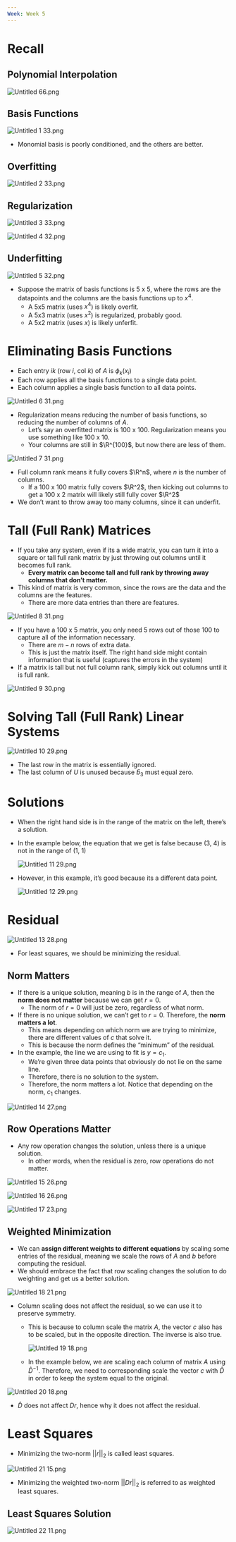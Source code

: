 ```yaml
---
Week: Week 5
---
```

# Recall

## Polynomial Interpolation

![Untitled 66.png](attachments/Untitled%2066.png)

## Basis Functions

![Untitled 1 33.png](attachments/Untitled%201%2033.png)

- Monomial basis is poorly conditioned, and the others are better.

## Overfitting

![Untitled 2 33.png](attachments/Untitled%202%2033.png)

## Regularization

![Untitled 3 33.png](attachments/Untitled%203%2033.png)

![Untitled 4 32.png](attachments/Untitled%204%2032.png)

## Underfitting

![Untitled 5 32.png](attachments/Untitled%205%2032.png)

- Suppose the matrix of basis functions is 5 x 5, where the rows are the datapoints and the columns are the basis functions up to $x^4$﻿.
    - A 5x5 matrix (uses $x^4$﻿) is likely overfit.
    - A 5x3 matrix (uses $x^2$﻿) is regularized, probably good.
    - A 5x2 matrix (uses $x$﻿) is likely unferfit.

# Eliminating Basis Functions

- Each entry $ik$﻿ (row $i$﻿, col $k$﻿) of $A$﻿ is $\phi_k(x_i)$﻿
- Each row applies all the basis functions to a single data point.
- Each column applies a single basis function to all data points.

![Untitled 6 31.png](attachments/Untitled%206%2031.png)

- Regularization means reducing the number of basis functions, so reducing the number of columns of $A$﻿.
    - Let’s say an overfitted matrix is 100 x 100. Regularization means you use something like 100 x 10.
    - Your columns are still in $\R^{100}$﻿, but now there are less of them.

![Untitled 7 31.png](attachments/Untitled%207%2031.png)

- Full column rank means it fully covers $\R^n$﻿, where $n$﻿ is the number of columns.
    - If a 100 x 100 matrix fully covers $\R^2$﻿, then kicking out columns to get a 100 x 2 matrix will likely still fully cover $\R^2$﻿
- We don’t want to throw away too many columns, since it can underfit.

# Tall (Full Rank) Matrices

- If you take any system, even if its a wide matrix, you can turn it into a square or tall full rank matrix by just throwing out columns until it becomes full rank.
    - **Every matrix can become tall and full rank by throwing away columns that don’t matter.**
- This kind of matrix is very common, since the rows are the data and the columns are the features.
    - There are more data entries than there are features.

![Untitled 8 31.png](attachments/Untitled%208%2031.png)

- If you have a 100 x 5 matrix, you only need 5 rows out of those 100 to capture all of the information necessary.
    - There are $m - n$﻿ rows of extra data.
    - This is just the matrix itself. The right hand side might contain information that is useful (captures the errors in the system)
- If a matrix is tall but not full column rank, simply kick out columns until it is full rank.

![Untitled 9 30.png](attachments/Untitled%209%2030.png)

# Solving Tall (Full Rank) Linear Systems

![Untitled 10 29.png](attachments/Untitled%2010%2029.png)

- The last row in the matrix is essentially ignored.
- The last column of $U$﻿ is unused because $\hat{b}_3$﻿ must equal zero.

# Solutions

- When the right hand side is in the range of the matrix on the left, there’s a solution.
- In the example below, the equation that we get is false because (3, 4) is not in the range of (1, 1)
    
    ![Untitled 11 29.png](attachments/Untitled%2011%2029.png)
    
- However, in this example, it’s good because its a different data point.
    
    ![Untitled 12 29.png](attachments/Untitled%2012%2029.png)
    

# Residual

![Untitled 13 28.png](attachments/Untitled%2013%2028.png)

- For least squares, we should be minimizing the residual.

## Norm Matters

- If there is a unique solution, meaning $b$﻿ is in the range of $A$﻿, then the **norm does not matter** because we can get $r = 0$﻿.
    - The norm of $r = 0$﻿ will just be zero, regardless of what norm.
- If there is no unique solution, we can’t get to $r = 0$﻿. Therefore, the **norm matters a lot**.
    - This means depending on which norm we are trying to minimize, there are different values of $c$﻿ that solve it.
    - This is because the norm defines the “minimum” of the residual.
- In the example, the line we are using to fit is $y = c_1$﻿.
    - We’re given three data points that obviously do not lie on the same line.
    - Therefore, there is no solution to the system.
    - Therefore, the norm matters a lot. Notice that depending on the norm, $c_1$﻿ changes.

![Untitled 14 27.png](attachments/Untitled%2014%2027.png)

## Row Operations Matter

- Any row operation changes the solution, unless there is a unique solution.
    - In other words, when the residual is zero, row operations do not matter.

![Untitled 15 26.png](attachments/Untitled%2015%2026.png)

![Untitled 16 26.png](attachments/Untitled%2016%2026.png)

![Untitled 17 23.png](attachments/Untitled%2017%2023.png)

## Weighted Minimization

- We can **assign different weights to different equations** by scaling some entries of the residual, meaning we scale the rows of $A$﻿ and $b$﻿ before computing the residual.
- We should embrace the fact that row scaling changes the solution to do weighting and get us a better solution.

![Untitled 18 21.png](attachments/Untitled%2018%2021.png)

- Column scaling does not affect the residual, so we can use it to preserve symmetry.
    - This is because to column scale the matrix $A$﻿, the vector $c$﻿ also has to be scaled, but in the opposite direction. The inverse is also true.
        
        ![Untitled 19 18.png](attachments/Untitled%2019%2018.png)
        
    - In the example below, we are scaling each column of matrix $A$﻿ using $\hat{D}^{-1}$﻿. Therefore, we need to corresponding scale the vector $c$﻿ with $\hat{D}$﻿ in order to keep the system equal to the original.

![Untitled 20 18.png](attachments/Untitled%2020%2018.png)

- $\hat{D}$﻿ does not affect $Dr$﻿, hence why it does not affect the residual.

# Least Squares

- Minimizing the two-norm $||r||_2$﻿ is called least squares.

![Untitled 21 15.png](attachments/Untitled%2021%2015.png)

- Minimizing the weighted two-norm $||Dr||_2$﻿ is referred to as weighted least squares.

## Least Squares Solution

![Untitled 22 11.png](attachments/Untitled%2022%2011.png)